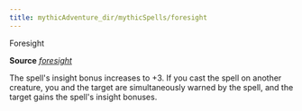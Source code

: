 ```yaml
---
title: mythicAdventure_dir/mythicSpells/foresight
---
```

Foresight

**Source** [_foresight_](spell_dir/foresight#_foresight)

The spell's insight bonus increases to +3. If you cast the spell on another creature, you and the target are simultaneously warned by the spell, and the target gains the spell's insight bonuses.

